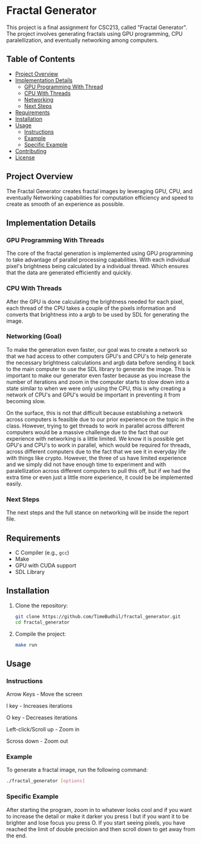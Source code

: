 # Fractal Generator

This project is a final assignment for CSC213, called "Fractal Generator". The project involves generating fractals using GPU programming, CPU paralellization, and eventually networking among computers.

## Table of Contents
- [Project Overview](#project-overview)
- [Implementation Details](#implementation-details)
  - [GPU Programming With Thread](#gpu-programming)
  - [CPU With Threads](#CPU)
  - [Networking](#networking)
  - [Next Steps](#next-steps)
- [Requirements](#requirements)
- [Installation](#installation)
- [Usage](#usage)
  - [Instructions](#instructions)
  - [Example](#example)
  - [Specific Example](#Specific)
- [Contributing](#contributing)
- [License](#license)

## Project Overview

The Fractal Generator creates fractal images by leveraging GPU, CPU, and eventually Networking capabilities for computation efficiency and speed to create as smooth of an experience as possible.

## Implementation Details

### GPU Programming With Threads

The core of the fractal generation is implemented using GPU programming to take advantage of parallel processing capabilities. With each individual pixel's brightness being calculated by a individual thread. Which ensures that the data are generated efficiently and quickly.

### CPU With Threads
After the GPU is done calculating the brightness needed for each pixel, each thread of the CPU takes a couple of the pixels information and converts that brightness into a argb to be used by SDL for generating the image.

### Networking (Goal)

To make the generation even faster, our goal was to create a network so that we had access to other computers GPU's and CPU's to help generate the necessary brightness calculations and argb data before sending it back to the main computer to use the SDL library to generate the image. This is important to make our generator even faster because as you increase the number of iterations and zoom in the computer starts to slow down into a state similar to when we were only using the CPU, this is why creating a network of CPU's and GPU's would be important in preventing it from becoming slow.

On the surface, this is not that difficult because establishing a network across computers is feasible due to our prior experience on the topic in the class. However, trying to get threads to work in parallel across different computers would be a massive challenge due to the fact that our experience with networking is a little limited. We know it is possible get GPU's and CPU's to work in parallel, which would be required for threads, across different computers due to the fact that we see it in everyday life with things like crypto. However, the three of us have limited experience and we simply did not have enough time to experiment and with paralellization across different computers to pull this off, but if we had the extra time  or even just a little more experience, it could be be implemented easily.

### Next Steps

The next steps and the full stance on networking will be inside the report file.

## Requirements

- C Compiler (e.g., `gcc`)
- Make
- GPU with CUDA support
- SDL Library
  
## Installation

1. Clone the repository:
    ```sh
    git clone https://github.com/TimeBudhil/fractal_generator.git
    cd fractal_generator
    ```

2. Compile the project:
    ```sh
    make run
    ```

## Usage
### Instructions

Arrow Keys - Move the screen

I key - Increases iterations

O key - Decreases iterations

Left-click/Scroll up - Zoom in

Scross down - Zoom out

### Example
To generate a fractal image, run the following command:
```sh
./fractal_generator [options]
```
### Specific Example
After starting the program, zoom in to whatever looks cool and if you want to increase the detail or make it darker you press I but if you want it to be brighter and lose focus you press O. If you start seeing pixels, you have reached the limit of double precision and then scroll down to get away from the end.
